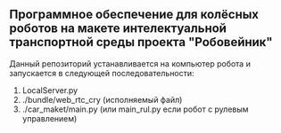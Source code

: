## Программное обеспечение для колёсных роботов на макете интелектуальной транспортной среды проекта "Робовейник"

Данный репозиторий устанавливается на компьютер робота и запускается в следующей последовательности:

1. LocalServer.py
2. ./bundle/web_rtc_cry  (исполняемый файл)
3. ./car_maket/main.py (или main_rul.py если робот с рулевым управлением)
